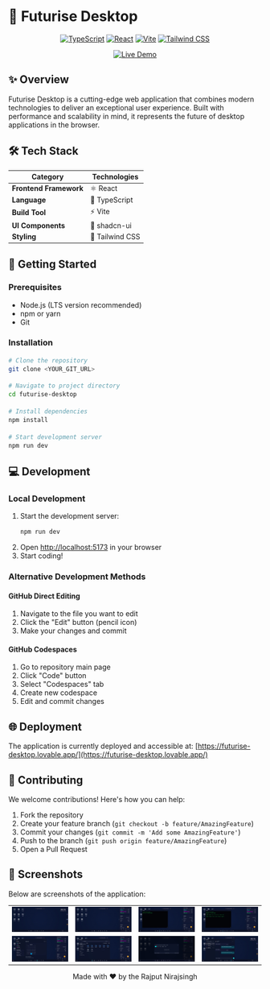 # 🚀 Futurise Desktop

<div align="center">

[![TypeScript](https://img.shields.io/badge/TypeScript-007ACC?style=for-the-badge&logo=typescript&logoColor=white)](https://www.typescriptlang.org/)
[![React](https://img.shields.io/badge/React-20232A?style=for-the-badge&logo=react&logoColor=61DAFB)](https://reactjs.org/)
[![Vite](https://img.shields.io/badge/Vite-646CFF?style=for-the-badge&logo=vite&logoColor=white)](https://vitejs.dev/)
[![Tailwind CSS](https://img.shields.io/badge/Tailwind_CSS-38B2AC?style=for-the-badge&logo=tailwind-css&logoColor=white)](https://tailwindcss.com/)

[![Live Demo](https://img.shields.io/badge/Live%20Demo-000000?style=for-the-badge&logo=vercel&logoColor=white)](https://futurise-desktop.lovable.app/)

</div>

## ✨ Overview

Futurise Desktop is a cutting-edge web application that combines modern technologies to deliver an exceptional user experience. Built with performance and scalability in mind, it represents the future of desktop applications in the browser.

## 🛠️ Tech Stack

<div align="center">

| Category | Technologies |
|----------|--------------|
| **Frontend Framework** | ⚛️ React |
| **Language** | 📘 TypeScript |
| **Build Tool** | ⚡️ Vite |
| **UI Components** | 🎨 shadcn-ui |
| **Styling** | 🎯 Tailwind CSS |

</div>

## 🚀 Getting Started

### Prerequisites

- Node.js (LTS version recommended)
- npm or yarn
- Git

### Installation

```bash
# Clone the repository
git clone <YOUR_GIT_URL>

# Navigate to project directory
cd futurise-desktop

# Install dependencies
npm install

# Start development server
npm run dev
```

## 💻 Development

### Local Development

1. Start the development server:
   ```bash
   npm run dev
   ```
2. Open [http://localhost:5173](http://localhost:5173) in your browser
3. Start coding!

### Alternative Development Methods

#### GitHub Direct Editing
1. Navigate to the file you want to edit
2. Click the "Edit" button (pencil icon)
3. Make your changes and commit

#### GitHub Codespaces
1. Go to repository main page
2. Click "Code" button
3. Select "Codespaces" tab
4. Create new codespace
5. Edit and commit changes

## 🌐 Deployment

The application is currently deployed and accessible at:
[https://futurise-desktop.lovable.app/](https://futurise-desktop.lovable.app/)

## 🤝 Contributing

We welcome contributions! Here's how you can help:

1. Fork the repository
2. Create your feature branch (`git checkout -b feature/AmazingFeature`)
3. Commit your changes (`git commit -m 'Add some AmazingFeature'`)
4. Push to the branch (`git push origin feature/AmazingFeature`)
5. Open a Pull Request

## 📸 Screenshots

Below are screenshots of the application:

<div align="center"> 
  <table>
    <tr>
      <td align="center"><img src="Screenshot/1.jpeg" alt="Screenshot 1" width="800"/><br/></td>
      <td align="center"><img src="Screenshot/2.jpeg" alt="Screenshot 2" width="800"/><br/></td>
      <td align="center"><img src="Screenshot/3.jpeg" alt="Screenshot 3" width="800"/><br/></td>
      <td align="center"><img src="Screenshot/4.jpeg" alt="Screenshot 4" width="800"/><br/></td>
    </tr>
    <tr>
      <td align="center"><img src="Screenshot/5.jpeg" alt="Screenshot 5" width="800"/><br/></td>
      <td align="center"><img src="Screenshot/6.jpeg" alt="Screenshot 6" width="800"/><br/></td>
      <td align="center"><img src="Screenshot/7.jpeg" alt="Screenshot 7" width="800"/><br/></td>
      <td align="center"><img src="Screenshot/8.jpeg" alt="Screenshot 8" width="800"/><br/></td>
    </tr>
  </table>
</div>

<div align="center">
Made with ❤️ by the Rajput Nirajsingh
</div>
